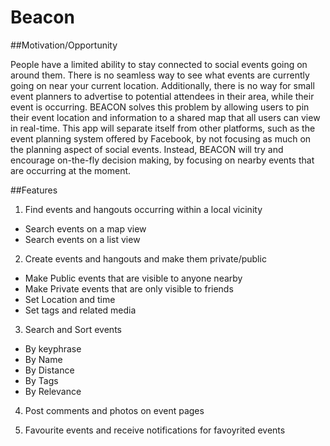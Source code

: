 # Beacon

##Motivation/Opportunity

People have a limited ability to stay connected to social events going on around them. 
There is no seamless way to see what events are currently going on near your current location. 
Additionally, there is no way for small event planners to advertise to potential attendees in their area, while their event is occurring. 
BEACON solves this problem by allowing users to pin their event location and information to a shared map that all users can view in real-time. 
This app will separate itself from other platforms, such as the event planning system offered by Facebook, by not focusing as much on the planning aspect of social events. 
Instead, BEACON will try and encourage on-the-fly decision making, by focusing on nearby events that are occurring at the moment. 

##Features

1. Find events and hangouts occurring within a local vicinity

  * Search events on a map view
  * Search events on a list view

2. Create events and hangouts and make them private/public 

  * Make Public events that are visible to anyone nearby
  * Make Private events that are only visible to friends
  * Set Location and time
  * Set tags and related media

3. Search and Sort events

  * By keyphrase
  * By Name
  * By Distance
  * By Tags
  * By Relevance

4. Post comments and photos on event pages

5. Favourite events and receive notifications for favoyrited events



